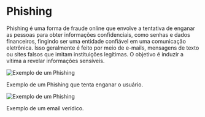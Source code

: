 # Phishing

Phishing é uma forma de fraude online que envolve a tentativa de enganar as pessoas para obter informações confidenciais, como senhas e dados financeiros, fingindo ser uma entidade confiável em uma comunicação eletrônica. Isso geralmente é feito por meio de e-mails, mensagens de texto ou sites falsos que imitam instituições legítimas. O objetivo é induzir a vítima a revelar informações sensíveis.

![Exemplo de um Phishing](/public-data/exemplo-phishing-falso.png)

Exemplo de um Phishing que tenta enganar o usuário.

![Exemplo de um Phishing](/public-data/exemplo-phishing-verdadeiro.png)

Exemplo de um email verídico.

